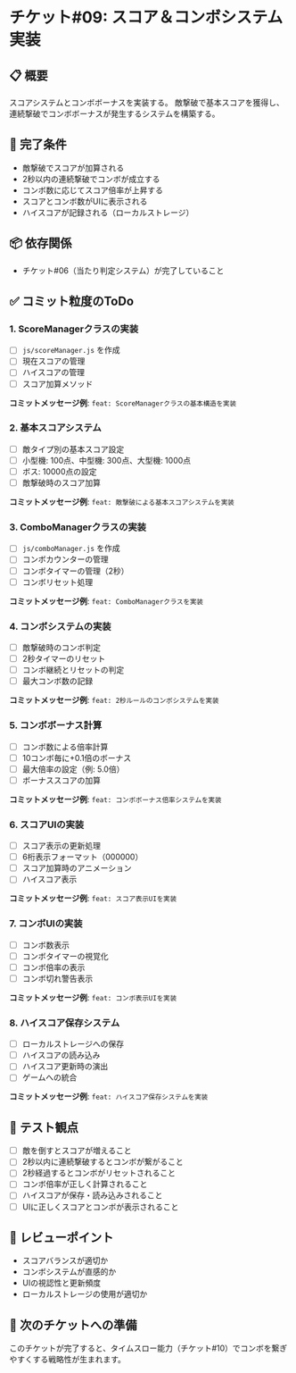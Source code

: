 # チケット#09: スコア＆コンボシステム実装

## 📋 概要
スコアシステムとコンボボーナスを実装する。
敵撃破で基本スコアを獲得し、連続撃破でコンボボーナスが発生するシステムを構築する。

## 🎯 完了条件
- 敵撃破でスコアが加算される
- 2秒以内の連続撃破でコンボが成立する
- コンボ数に応じてスコア倍率が上昇する
- スコアとコンボ数がUIに表示される
- ハイスコアが記録される（ローカルストレージ）

## 📦 依存関係
- チケット#06（当たり判定システム）が完了していること

## ✅ コミット粒度のToDo

### 1. ScoreManagerクラスの実装
- [ ] `js/scoreManager.js` を作成
- [ ] 現在スコアの管理
- [ ] ハイスコアの管理
- [ ] スコア加算メソッド

**コミットメッセージ例**: `feat: ScoreManagerクラスの基本構造を実装`

### 2. 基本スコアシステム
- [ ] 敵タイプ別の基本スコア設定
- [ ] 小型機: 100点、中型機: 300点、大型機: 1000点
- [ ] ボス: 10000点の設定
- [ ] 敵撃破時のスコア加算

**コミットメッセージ例**: `feat: 敵撃破による基本スコアシステムを実装`

### 3. ComboManagerクラスの実装
- [ ] `js/comboManager.js` を作成
- [ ] コンボカウンターの管理
- [ ] コンボタイマーの管理（2秒）
- [ ] コンボリセット処理

**コミットメッセージ例**: `feat: ComboManagerクラスを実装`

### 4. コンボシステムの実装
- [ ] 敵撃破時のコンボ判定
- [ ] 2秒タイマーのリセット
- [ ] コンボ継続とリセットの判定
- [ ] 最大コンボ数の記録

**コミットメッセージ例**: `feat: 2秒ルールのコンボシステムを実装`

### 5. コンボボーナス計算
- [ ] コンボ数による倍率計算
- [ ] 10コンボ毎に+0.1倍のボーナス
- [ ] 最大倍率の設定（例: 5.0倍）
- [ ] ボーナススコアの加算

**コミットメッセージ例**: `feat: コンボボーナス倍率システムを実装`

### 6. スコアUIの実装
- [ ] スコア表示の更新処理
- [ ] 6桁表示フォーマット（000000）
- [ ] スコア加算時のアニメーション
- [ ] ハイスコア表示

**コミットメッセージ例**: `feat: スコア表示UIを実装`

### 7. コンボUIの実装
- [ ] コンボ数表示
- [ ] コンボタイマーの視覚化
- [ ] コンボ倍率の表示
- [ ] コンボ切れ警告表示

**コミットメッセージ例**: `feat: コンボ表示UIを実装`

### 8. ハイスコア保存システム
- [ ] ローカルストレージへの保存
- [ ] ハイスコアの読み込み
- [ ] ハイスコア更新時の演出
- [ ] ゲームへの統合

**コミットメッセージ例**: `feat: ハイスコア保存システムを実装`

## 🧪 テスト観点
- [ ] 敵を倒すとスコアが増えること
- [ ] 2秒以内に連続撃破するとコンボが繋がること
- [ ] 2秒経過するとコンボがリセットされること
- [ ] コンボ倍率が正しく計算されること
- [ ] ハイスコアが保存・読み込みされること
- [ ] UIに正しくスコアとコンボが表示されること

## 📝 レビューポイント
- スコアバランスが適切か
- コンボシステムが直感的か
- UIの視認性と更新頻度
- ローカルストレージの使用が適切か

## 🚀 次のチケットへの準備
このチケットが完了すると、タイムスロー能力（チケット#10）でコンボを繋ぎやすくする戦略性が生まれます。